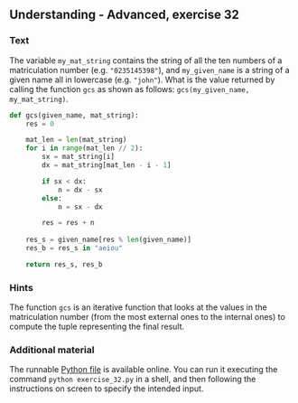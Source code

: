 ## Understanding - Advanced, exercise 32

### Text
The variable `my_mat_string` contains the string of all the ten numbers of a matriculation number (e.g. `"0235145398"`), and `my_given_name` is a string of a given name all in lowercase (e.g. `"john"`). What is the value returned by calling the function `gcs` as shown as follows: `gcs(my_given_name, my_mat_string)`.

```python
def gcs(given_name, mat_string):
    res = 0

    mat_len = len(mat_string)
    for i in range(mat_len // 2):
        sx = mat_string[i]
        dx = mat_string[mat_len - i - 1]

        if sx < dx:
            n = dx - sx
        else:
            n = sx - dx

        res = res + n
    
    res_s = given_name[res % len(given_name)]
    res_b = res_s in "aeiou"

    return res_s, res_b
```

### Hints
The function `gcs` is an iterative function that looks at the values in the matriculation number (from the most external ones to the internal ones) to compute the tuple representing the final result.

### Additional material
The runnable [Python file](exercise_32.py) is available online. You can run it executing the command `python exercise_32.py` in a shell, and then following the instructions on screen to specify the intended input.
